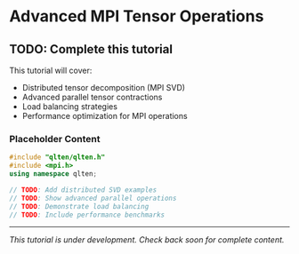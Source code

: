 # Advanced MPI Tensor Operations

## TODO: Complete this tutorial

This tutorial will cover:
- Distributed tensor decomposition (MPI SVD)
- Advanced parallel tensor contractions
- Load balancing strategies
- Performance optimization for MPI operations

### Placeholder Content

```cpp
#include "qlten/qlten.h"
#include <mpi.h>
using namespace qlten;

// TODO: Add distributed SVD examples
// TODO: Show advanced parallel operations
// TODO: Demonstrate load balancing
// TODO: Include performance benchmarks
```

---

*This tutorial is under development. Check back soon for complete content.*
